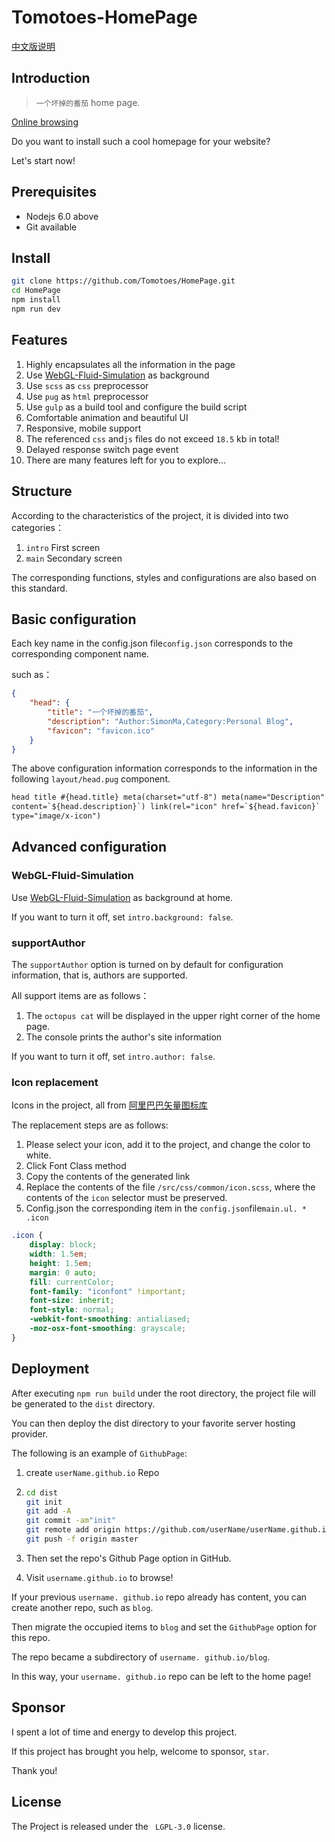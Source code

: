 # Tomotoes-HomePage

[中文版说明](README.zh_CN.md)

## Introduction

> `一个坏掉的番茄` home page.

[Online browsing](http://tomotoes.com)

Do you want to install such a cool homepage for your website?

Let's start now!

## Prerequisites

- Nodejs 6.0 above
- Git available

## Install

```sh
git clone https://github.com/Tomotoes/HomePage.git
cd HomePage
npm install
npm run dev
```

## Features

1. Highly encapsulates all the information in the page
2. Use [WebGL-Fluid-Simulation](https://github.com/PavelDoGreat/WebGL-Fluid-Simulation/) as background
3. Use `scss` as `css` preprocessor
4. Use `pug` as `html` preprocessor
5. Use `gulp` as a build tool and configure the build script
6. Comfortable animation and beautiful UI
7. Responsive, mobile support
8. The referenced `css` and`js` files do not exceed `18.5` kb in total!
9. Delayed response switch page event
10. There are many features left for you to explore...

## Structure

According to the characteristics of the project, it is divided into two categories：

1. `intro` First screen
2. `main` Secondary screen

The corresponding functions, styles and configurations are also based on this standard.

## Basic configuration

Each key name in the config.json file`config.json` corresponds to the corresponding component name.

such as：

```json
{
	"head": {
		"title": "一个坏掉的番茄",
		"description": "Author:SimonMa,Category:Personal Blog",
		"favicon": "favicon.ico"
	}
}
```

The above configuration information corresponds to the information in the following `layout/head.pug` component.

```html
head title #{head.title} meta(charset="utf-8") meta(name="Description"
content=`${head.description}`) link(rel="icon" href=`${head.favicon}`
type="image/x-icon")
```

## Advanced configuration

### WebGL-Fluid-Simulation

Use [WebGL-Fluid-Simulation](https://github.com/PavelDoGreat/WebGL-Fluid-Simulation/) as background at home.

If you want to turn it off, set `intro.background: false`.

### supportAuthor

The `supportAuthor` option is turned on by default for configuration information, that is, authors are supported.

All support items are as follows：

1. The `octopus cat` will be displayed in the upper right corner of the home page.
2. The console prints the author's site information

If you want to turn it off, set `intro.author: false`.

### Icon replacement

Icons in the project, all from [阿里巴巴矢量图标库](https://www.iconfont.cn)

The replacement steps are as follows:

1. Please select your icon, add it to the project, and change the color to white.
2. Click Font Class method
3. Copy the contents of the generated link
4. Replace the contents of the file `/src/css/common/icon.scss`, where the contents of the `icon` selector must be preserved.
5. Config.json the corresponding item in the `config.json`file`main.ul. * .icon`

```css
.icon {
	display: block;
	width: 1.5em;
	height: 1.5em;
	margin: 0 auto;
	fill: currentColor;
	font-family: "iconfont" !important;
	font-size: inherit;
	font-style: normal;
	-webkit-font-smoothing: antialiased;
	-moz-osx-font-smoothing: grayscale;
}
```

## Deployment

After executing `npm run build` under the root directory, the project file will be generated to the `dist` directory.

You can then deploy the dist directory to your favorite server hosting provider.

The following is an example of `GithubPage`:

1. create `userName.github.io` Repo

2. ```sh
   cd dist
   git init
   git add -A
   git commit -am"init"
   git remote add origin https://github.com/userName/userName.github.io.git
   git push -f origin master
   ```

3. Then set the repo's Github Page option in GitHub.

4. Visit `username.github.io` to browse!

If your previous `username. github.io` repo already has content, you can create another repo, such as `blog`.

Then migrate the occupied items to `blog` and set the `GithubPage` option for this repo.

The repo became a subdirectory of `username. github.io/blog`.

In this way, your `username. github.io` repo can be left to the home page!

## Sponsor

I spent a lot of time and energy to develop this project.

If this project has brought you help, welcome to sponsor, `star`.

Thank you!

## License

The Project is released under the ` LGPL-3.0` license.
